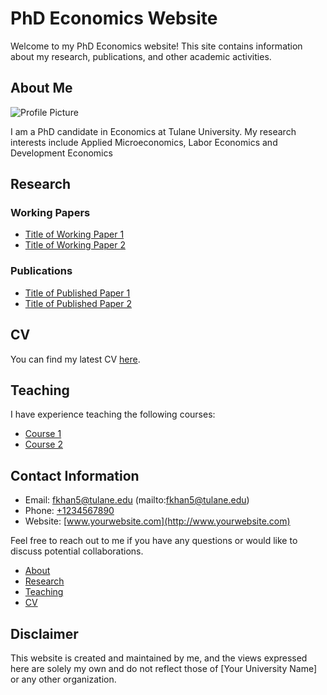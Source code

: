 # PhD Economics Website

Welcome to my PhD Economics website! This site contains information about my research, publications, and other academic activities.

## About Me

![Profile Picture](profile_picture.jpg)

I am a PhD candidate in Economics at Tulane University. My research interests include Applied Microeconomics, Labor Economics and Development Economics

## Research

### Working Papers

- [Title of Working Paper 1](working_paper1.pdf)
- [Title of Working Paper 2](working_paper2.pdf)

### Publications

- [Title of Published Paper 1](published_paper1.pdf)
- [Title of Published Paper 2](published_paper2.pdf)

## CV

You can find my latest CV [here](cv.pdf).

## Teaching

I have experience teaching the following courses:

- [Course 1](course1.md)
- [Course 2](course2.md)

## Contact Information

- Email: fkhan5@tulane.edu (mailto:fkhan5@tulane.edu)
- Phone: [+1234567890](tel:+1234567890)
- Website: [www.yourwebsite.com](http://www.yourwebsite.com)

Feel free to reach out to me if you have any questions or would like to discuss potential collaborations.



- [About](about.md)
- [Research](research.md)
- [Teaching](teaching.md)
- [CV](cv.md)

## Disclaimer

This website is created and maintained by me, and the views expressed here are solely my own and do not reflect those of [Your University Name] or any other organization.




